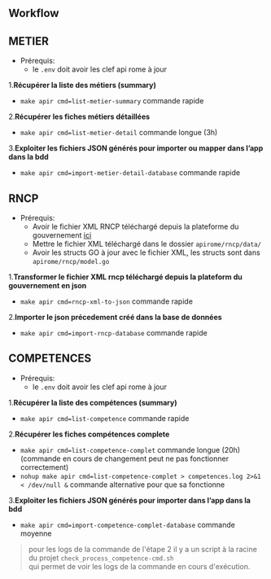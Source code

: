 ## **Workflow**

## METIER

- Prérequis:
    - le `.env` doit avoir les clef api rome à jour

1.**Récupérer la liste des métiers (summary)**

  * `make apir cmd=list-metier-summary` commande rapide

2.**Récupérer les fiches métiers détaillées**

  * `make apir cmd=list-metier-detail` commande longue (3h)

3.**Exploiter les fichiers JSON générés pour importer ou mapper dans l’app dans la bdd**

  * `make apir cmd=import-metier-detail-database` commande rapide

## RNCP

- Prérequis:
    - Avoir le fichier XML RNCP téléchargé depuis la plateforme du gouvernement [ici](https://www.data.gouv.fr/datasets/repertoire-national-des-certifications-professionnelles-et-repertoire-specifique/)
    - Mettre le fichier XML téléchargé dans le dossier `apirome/rncp/data/`
    - Avoir les structs GO à jour avec le fichier XML, les structs sont dans `apirome/rncp/model.go`

1.**Transformer le fichier XML rncp téléchargé depuis la plateform du gouvernement en json**  

  * `make apir cmd=rncp-xml-to-json` commande rapide  

2.**Importer le json précedement créé dans la base de données**  

  * `make apir cmd=import-rncp-database` commande rapide     

## COMPETENCES  

- Prérequis:  
    - le `.env` doit avoir les clef api rome à jour  

1.**Récupérer la liste des compétences (summary)**  

  * `make apir cmd=list-competence` commande rapide  

2.**Récupérer les fiches compétences complete**  

  * `make apir cmd=list-competence-complet` commande longue (20h) (commande en cours de changement peut ne pas fonctionner correctement)  
  * `nohup make apir cmd=list-competence-complet > competences.log 2>&1 < /dev/null &` commande alternative pour que sa fonctionne  

3.**Exploiter les fichiers JSON générés pour importer dans l’app dans la bdd**  

  * `make apir cmd=import-competence-complet-database` commande moyenne  

> pour les logs de la commande de l'étape 2 il y a un script à la racine du projet `check_process_competence-cmd.sh`   
> qui permet de voir les logs de la commande en cours d'exécution.  
